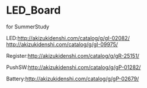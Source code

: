 # LED_Board
for SummerStudy

LED:http://akizukidenshi.com/catalog/g/gI-02082/
http://akizukidenshi.com/catalog/g/gI-09975/

Register:http://akizukidenshi.com/catalog/g/gR-25151/

PushSW:http://akizukidenshi.com/catalog/g/gP-01282/

Battery:http://akizukidenshi.com/catalog/g/gP-02679/